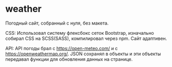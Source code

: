 # weather
Погодный сайт, собранный с нуля, без макета.

CSS:
Использовал систему флексбокс сеток Bootstrap, изначально собирал CSS на SCSS(SASS), компилировал через npm. Сайт адаптивен.

API:
API погоды брал с https://open-meteo.com/ и с https://openweathermap.org/. JSON сохранял в объекты и эти объекты передавал функции для обновления данных на странице.
